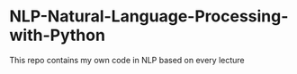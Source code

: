 # NLP-Natural-Language-Processing-with-Python
This repo contains my own code in NLP based on every lecture
